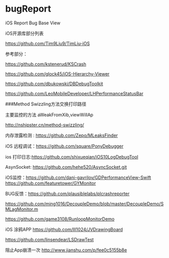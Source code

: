 # bugReport

iOS Report Bug Base View 

iOS开源库部分列表

https://github.com/Tim9Liu9/TimLiu-iOS

参考部分：

https://github.com/kstenerud/KSCrash


https://github.com/glock45/iOS-Hierarchy-Viewer

https://github.com/dbukowski/DBDebugToolkit

https://github.com/LeoMobileDeveloper/LHPerformanceStatusBar

###Method Swizzling方法交换打印路径

主要监控的方法 aWeakFromXib,viewWillAp

http://nshipster.cn/method-swizzling/

内存泄露检测 : https://github.com/Zepo/MLeaksFinder

iOS 远程调试：https://github.com/square/PonyDebugger

ios 打印日志:https://github.com/shixueqian/iOS10LogDebugTool

AsynSocket: https://github.com/hehe520/AsyncSocket.git

iOS监控：https://github.com/dani-gavrilov/GDPerformanceView-Swift
https://github.com/featuretower/GYMonitor

BUG反馈：https://github.com/plausiblelabs/plcrashreporter

https://github.com/ming1016/DecoupleDemo/blob/master/DecoupleDemo/SMLagMonitor.m

https://github.com/game3108/RunloopMonitorDemo


iOS 涂鸦APP
https://github.com/lll1024/JVDrawingBoard

https://github.com/linsendear/LSDrawTest



阻止App崩溃一次
http://www.jianshu.com/p/fee0c5155b8e